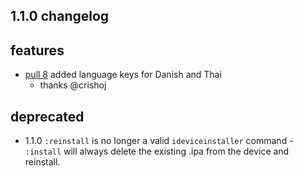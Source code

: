 ## 1.1.0 changelog


## features

* [pull 8](https://github.com/jmoody/briar/pull/8) added language keys for Danish and Thai
    - thanks @crishoj
    
## deprecated

- 1.1.0 `:reinstall` is no longer a valid `ideviceinstaller` command - `:install` will always delete the existing .ipa from the device and reinstall.
